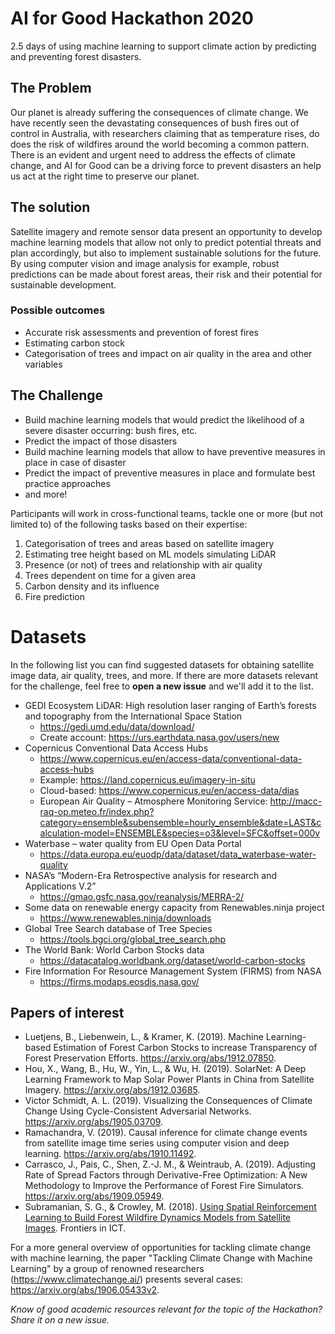 # AI for Good Hackathon 2020
2.5 days of using machine learning to support climate action by predicting and preventing forest disasters.

## The Problem
Our planet is already suffering the consequences of climate change. We have recently seen the devastating consequences of bush fires out of control in Australia, with researchers claiming that as temperature rises, do does the risk of wildfires around the world becoming a common pattern.
There is an evident and urgent need to address the effects of climate change, and AI for Good can be a driving force to prevent disasters an help us act at the right time to preserve our planet.

## The solution
Satellite imagery and remote sensor data present an opportunity to develop machine learning models that allow not only to predict potential threats and plan accordingly, but also to implement sustainable solutions for the future. By using computer vision and image analysis for example, robust predictions can be made about forest areas, their risk and their potential for sustainable development.

### Possible outcomes
- Accurate risk assessments and prevention of forest fires
- Estimating carbon stock
- Categorisation of trees and impact on air quality in the area and other variables

## The Challenge
- Build machine learning models that would predict the likelihood of a severe disaster occurring: bush fires, etc.
- Predict the impact of those disasters
- Build machine learning models that allow to have preventive measures in place in case of disaster
- Predict the impact of preventive measures in place and formulate best practice approaches
- and more!

Participants will work in cross-functional teams, tackle one or more (but not limited to) of the following tasks based on their expertise:
1.	Categorisation of trees and areas based on satellite imagery
2.	Estimating tree height based on ML models simulating LiDAR
3.	Presence (or not) of trees and relationship with air quality
4.	Trees dependent on time for a given area
5.	Carbon density and its influence
6.	Fire prediction

# Datasets
In the following list you can find suggested datasets for obtaining satellite image data, air quality, trees, and more. If there are more datasets relevant for the challenge, feel free to **open a new issue** and we'll add it to the list.

-	GEDI Ecosystem LiDAR: High resolution laser ranging of Earth’s forests and topography from the International Space Station
    - https://gedi.umd.edu/data/download/
    - Create account: https://urs.earthdata.nasa.gov/users/new
-	Copernicus Conventional Data Access Hubs
    - https://www.copernicus.eu/en/access-data/conventional-data-access-hubs
    - Example: https://land.copernicus.eu/imagery-in-situ
    - Cloud-based: https://www.copernicus.eu/en/access-data/dias
    - European Air Quality – Atmosphere Monitoring Service: http://macc-raq-op.meteo.fr/index.php?category=ensemble&subensemble=hourly_ensemble&date=LAST&calculation-model=ENSEMBLE&species=o3&level=SFC&offset=000v
-	Waterbase – water quality from EU Open Data Portal
    - https://data.europa.eu/euodp/data/dataset/data_waterbase-water-quality
-	NASA’s “Modern-Era Retrospective analysis for research and Applications V.2”
    - https://gmao.gsfc.nasa.gov/reanalysis/MERRA-2/
-	Some data on renewable energy capacity from Renewables.ninja project
    - https://www.renewables.ninja/downloads
-	Global Tree Search database of Tree Species
    - https://tools.bgci.org/global_tree_search.php
-	The World Bank: World Carbon Stocks data
    - https://datacatalog.worldbank.org/dataset/world-carbon-stocks
-	Fire Information For Resource Management System (FIRMS) from NASA
    - https://firms.modaps.eosdis.nasa.gov/

## Papers of interest
- Luetjens, B., Liebenwein, L., & Kramer, K. (2019). Machine Learning-based Estimation of Forest Carbon Stocks to increase Transparency of Forest Preservation Efforts. https://arxiv.org/abs/1912.07850.
- Hou, X., Wang, B., Hu, W., Yin, L., & Wu, H. (2019). SolarNet: A Deep Learning Framework to Map Solar Power Plants in China from Satellite Imagery. https://arxiv.org/abs/1912.03685.
- Victor Schmidt, A. L. (2019). Visualizing the Consequences of Climate Change Using Cycle-Consistent Adversarial Networks. https://arxiv.org/abs/1905.03709.
- Ramachandra, V. (2019). Causal inference for climate change events from satellite image time series using computer vision and deep learning. https://arxiv.org/abs/1910.11492.
- Carrasco, J., Pais, C., Shen, Z.-J. M., & Weintraub, A. (2019). Adjusting Rate of Spread Factors through Derivative-Free Optimization: A New Methodology to Improve the Performance of Forest Fire Simulators. https://arxiv.org/abs/1909.05949.
- Subramanian, S. G., & Crowley, M. (2018). [Using Spatial Reinforcement Learning to Build Forest Wildfire Dynamics Models from Satellite Images](https://www.researchgate.net/publication/324272871_Using_Spatial_Reinforcement_Learning_to_Build_Forest_Wildfire_Dynamics_Models_From_Satellite_Images). Frontiers in ICT.

For a more general overview of opportunities for tackling climate change with machine learning, the paper "Tackling Climate Change with Machine Learning" by a group of renowned researchers (https://www.climatechange.ai/) presents several cases: https://arxiv.org/abs/1906.05433v2.

*Know of good academic resources relevant for the topic of the Hackathon? Share it on a new issue.* 
